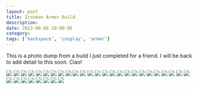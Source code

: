 ```yaml
---
layout: post
title: Ironman Armor Build
description:
date: 2013-06-08 10:00:05
category:
tags: ['hackspace', 'cosplay', 'armor']
---
```


This is a photo dump from a build I just completed for a friend. I will be back to add detail to this soon. Ciao!

<img src="/assets/images/ironman/im00.jpg" />
<img src="/assets/images/ironman/im01.jpg" />
<img src="/assets/images/ironman/im02.jpg" />
<img src="/assets/images/ironman/im03.jpg" />
<img src="/assets/images/ironman/im04.jpg" />
<img src="/assets/images/ironman/im05.jpg" />
<img src="/assets/images/ironman/im06.jpg" />
<img src="/assets/images/ironman/im07.jpg" />
<img src="/assets/images/ironman/im08.jpg" />
<img src="/assets/images/ironman/im09.jpg" />
<img src="/assets/images/ironman/im10.jpg" />
<img src="/assets/images/ironman/im11.jpg" />
<img src="/assets/images/ironman/im12.jpg" />
<img src="/assets/images/ironman/im13.jpg" />
<img src="/assets/images/ironman/im14.jpg" />
<img src="/assets/images/ironman/im15.jpg" />
<img src="/assets/images/ironman/im16.jpg" />
<img src="/assets/images/ironman/im17.jpg" />
<img src="/assets/images/ironman/im18.jpg" />
<img src="/assets/images/ironman/im19.jpg" />
<img src="/assets/images/ironman/im20.jpg" />
<img src="/assets/images/ironman/im21.jpg" />
<img src="/assets/images/ironman/im22.jpg" />
<img src="/assets/images/ironman/im23.jpg" />
<img src="/assets/images/ironman/im24.jpg" />
<img src="/assets/images/ironman/im25.jpg" />
<img src="/assets/images/ironman/im26.jpg" />
<img src="/assets/images/ironman/im27.jpg" />
<img src="/assets/images/ironman/im28.jpg" />
<img src="/assets/images/ironman/im29.jpg" />
<img src="/assets/images/ironman/im30.jpg" />
<img src="/assets/images/ironman/im31.jpg" />
<img src="/assets/images/ironman/im32.jpg" />
